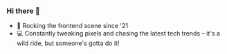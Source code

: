 ### Hi there 👋

- 🚀 Rocking the frontend scene since '21
- 💻 Constantly tweaking pixels and chasing the latest tech trends – it's a wild ride, but someone's gotta do it!
